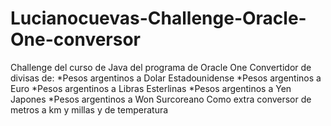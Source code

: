 # Lucianocuevas-Challenge-Oracle-One-conversor
Challenge del curso de Java del programa de Oracle One
Convertidor de divisas de:
*Pesos argentinos a Dolar Estadounidense
*Pesos argentinos a Euro
*Pesos argentinos a Libras Esterlinas
*Pesos argentinos a Yen Japones
*Pesos argentinos a Won Surcoreano
Como extra conversor de metros a km y millas y de temperatura
